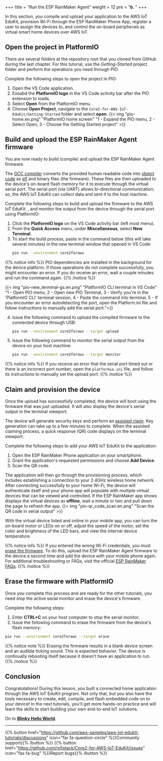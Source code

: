 +++
title = "Run the ESP RainMaker Agent"
weight = 12
pre = "<b>b. </b>"
+++

In this section, you compile and upload your application to the AWS IoT EduKit, provision Wi-Fi through the ESP RainMaker Phone App, register a user to assign the devices to, and control the on-board peripherals as virtual smart home devices over AWS IoT.

## Open the project in PlatformIO
There are several folders at the repository root that you cloned from GitHub during the last chapter. For this tutorial, use the *Getting-Started* project folder and perform the operations you need through PIO. 

Complete the following steps to open the project in PIO: 
1. Open the VS Code application. 
1. Exoabd the **PlatformIO logo** in the VS Code activity bar after the PIO extension to loads.
1. Select **Open** from the PlatformIO menu. 
1. Choose **Open Project**, navigate to the `Core2-for-AWS-IoT-EduKit/Getting-Started` folder and select **open**.
{{< img "pio-home.en.png" "PlatformIO home screen" "1 - Expand the PIO menu, 2 - Select Open, 3 - Choose the Getting Started project" >}}

## Build and upload the ESP RainMaker Agent firmware
You are now ready to build (compile) and upload the ESP RainMaker Agent firmware. 

The [GCC compiler](https://gcc.gnu.org/onlinedocs/gcc/) converts the provided human readable code into [object code](https://en.wikipedia.org/wiki/Object_code) as [elf](https://en.wikipedia.org/wiki/Executable_and_Linkable_Format) and binary files (the firmware). These files are then uploaded to the device's on-board flash memory for it to execute through the virtual serial port. The serial port (via UART) allows bi-directional communication; so, the AWS IoT EduKit can collect data and sent it to the host machine. 

Complete the following steps to build and upload the firmware to the AWS IoT EduKit. , and monitor the output from the device through the serial port using PlatformIO:
1. Click the **PlatformIO logo** on the VS Code activity bar (left most menu).
1. From the **Quick Access** menu, under **Miscellaneous**, select **New Terminal**.
1. To start the build process, paste in the command below (this will take several minutes) in the new terminal window that opened in VS Code:
    ```bash
    pio run --environment core2foraws
    ```

{{% notice info %}}
PIO dependencies are installed in the background for the device platform. If those operations do not complete successfully, you might encounter an error. If you do receive an error, wait a couple minutes and run the command again.
{{% /notice %}}

{{< img "pio-new_terminal-gs.en.png" "PlatformIO CLI terminal in VS Code" "1 - Open PIO menu, 2 - Open new PIO Terminal, 3 - Verify you're in the 'PlatformIO CLI' terminal session, 4 - Paste the command into terminal, 5 - If you encounter an error autodetecting the port, open the Platform.ini file and follow instructions to manually add the serial port.">}}

4. Issue the following command to upload the compiled firmware to the connected device through USB:
    ```bash
    pio run --environment core2foraws --target upload
    ```
1. Issue the following command to monitor the serial output from the device on your host machine:
   ```bash
   pio run --environment core2foraws --target monitor
   ```
{{% notice info %}}
If you receive an error that the serial port timed out or there is an incorrect port number, open the `platformio.ini` file, and follow its instructions to manually set the upload port.
{{% /notice %}}
## Claim and provision the device
Once the upload has successfully completed, the device will boot using the firmware that was just uploaded. It will also display the device's serial output in the terminal viewport. 

The device will generate security keys and perform an [assisted claim](https://rainmaker.espressif.com/docs/claiming.html#assisted-claiming-esp32). Key generation can take up to a few minutes to complete. When the assisted claiming process, a quick response (QR) code displays on the terminal viewport.

Complete the following steps to add your AWS IoT EduKit to the application:
1. Open the ESP RainMaker Phone application on your smartphone.
1. Grant the application's requested permissions and choose **Add Device**.
1. Scan the QR code. 

The application will then go through the provisioning process, which includes establishing a connection to your 2.4GHz wireless home network. After connecting successfully to your home Wi-Fi, the device will authenticate itself and your phone app will populate with multiple virtual devices that can be viewed and controlled. If the ESP RainMaker app shows displays the virtual devices as **offline**, wait a minute or two and pull down the page to refresh the app.
{{< img "pio-qr_code_scan.en.png" "Scan the QR code in serial output" >}}

With the virtual device listed and online in your mobile app, you can turn the on-board motor or LEDs on or off, adjust the speed of the motor, set the color and brightness of the LED bars, and view the internal device temperature.

{{% notice info %}}
If you entered the wrong Wi-Fi credentials, you must [erase the firmware](/en/getting-started/run-rainmaker.html#erasing-the-firmware-with-platformio). To do this, upload the ESP RainMaker Agent firmware to the device a second time and add the device with your mobile phone again. For additional troubleshooting or FAQs, visit the official [ESP RainMaker FAQs](https://rainmaker.espressif.com/docs/faqs.html).
{{% /notice %}}

## Erase the firmware with PlatformIO
Once you complete this process and are ready for the other tutorials, you need stop the active serial monitor and erase the device's firmware. 

Complete the following steps: 
1. Enter **CTRL+C** on your host computer to stop the serial monitor.
1. Issue the following command to erase the firmware from the device's flash memory:
```bash
pio run --environment core2foraws --target erase
```

{{% notice note %}}
Erasing the firmware results in a blank device screen and an audible ticking sound. This is expected behavior. The device is continually rebooting itself because it doesn't have an application to run.
{{% /notice %}}

## Conclusion
Congratulations! During this lesson, you built a connected home application through the AWS IoT EduKit program. Not only that, but you also have the tools necessary to create, edit, compile, and flash embedded code on to your device! In the next tutorials, you'll get more hands-on practice and will learn the skills to start building your own end-to-end IoT solutions.

On to [**Blinky Hello World**](/en/blinky-hello-world.html).

---
{{% button href="https://github.com/aws-samples/aws-iot-edukit-tutorials/discussions" icon="far fa-question-circle" %}}Community support{{% /button %}} {{% button href="https://github.com/m5stack/Core2-for-AWS-IoT-EduKit/issues" icon="fas fa-bug" %}}Report bugs{{% /button %}}